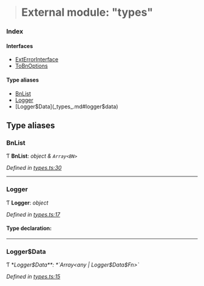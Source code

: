> # External module: "types"

### Index

#### Interfaces

* [ExtErrorInterface](../interfaces/_types_.exterrorinterface.md)
* [ToBnOptions](../interfaces/_types_.tobnoptions.md)

#### Type aliases

* [BnList](_types_.md#bnlist)
* [Logger](_types_.md#logger)
* [Logger$Data](_types_.md#logger$data)

## Type aliases

###  BnList

Ƭ **BnList**: *object & `Array<BN>`*

*Defined in [types.ts:30](https://github.com/polkadot-js/common/blob/8a245f2/packages/util/src/types.ts#L30)*

___

###  Logger

Ƭ **Logger**: *object*

*Defined in [types.ts:17](https://github.com/polkadot-js/common/blob/8a245f2/packages/util/src/types.ts#L17)*

#### Type declaration:

___

###  Logger$Data

Ƭ **Logger$Data**: *`Array<any | Logger$Data$Fn>`*

*Defined in [types.ts:15](https://github.com/polkadot-js/common/blob/8a245f2/packages/util/src/types.ts#L15)*